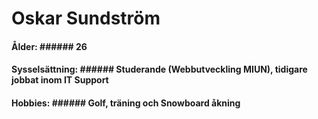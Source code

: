 
# Oskar Sundström

#### Ålder: ###### 26
#### Sysselsättning: ###### Studerande (Webbutveckling MIUN), tidigare jobbat inom IT Support
#### Hobbies: ###### Golf, träning och Snowboard åkning

